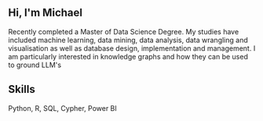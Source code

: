 ## Hi, I'm Michael
Recently completed a Master of Data Science Degree. My studies have included machine learning, data mining, data analysis, data wrangling and visualisation as well as database design, implementation and management. I am particularly interested in knowledge graphs and how they can be used to ground LLM's

## Skills
Python, R, SQL, Cypher, Power BI
<!---
Micko71/Micko71 is a ✨ special ✨ repository because its `README.md` (this file) appears on your GitHub profile.
You can click the Preview link to take a look at your changes.
--->
